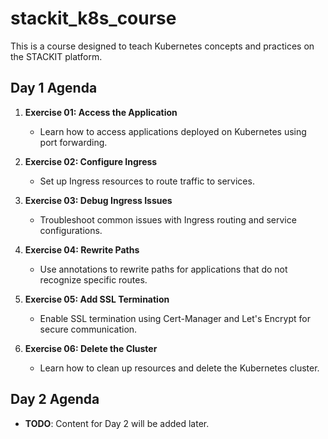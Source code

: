 # stackit_k8s_course

This is a course designed to teach Kubernetes concepts and practices on the STACKIT platform.

## Day 1 Agenda

1. **Exercise 01: Access the Application**
    - Learn how to access applications deployed on Kubernetes using port forwarding.

2. **Exercise 02: Configure Ingress**
    - Set up Ingress resources to route traffic to services.

3. **Exercise 03: Debug Ingress Issues**
    - Troubleshoot common issues with Ingress routing and service configurations.

4. **Exercise 04: Rewrite Paths**
    - Use annotations to rewrite paths for applications that do not recognize specific routes.

5. **Exercise 05: Add SSL Termination**
    - Enable SSL termination using Cert-Manager and Let's Encrypt for secure communication.

6. **Exercise 06: Delete the Cluster**
    - Learn how to clean up resources and delete the Kubernetes cluster.

## Day 2 Agenda

- **TODO**: Content for Day 2 will be added later.